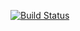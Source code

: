 [![Build Status](https://travis-ci.org/tizl1234/lab05.svg?branch=master)](https://travis-ci.org/tizl1234/lab05)

